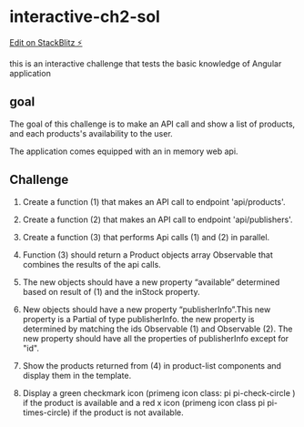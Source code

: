 # interactive-ch2-sol

[Edit on StackBlitz ⚡️](https://stackblitz.com/edit/interactive-ch-sol-ieb6b2)

this is an interactive challenge that tests the basic knowledge of Angular application

## goal

The goal of this challenge is to make an API call and show a list of products, and each products's availability to the user.

The application comes equipped with an in memory web api.

## Challenge

1. Create a function (1) that makes an API call to endpoint 'api/products'.
2. Create a function (2) that makes an API call to endpoint 'api/publishers'.
3. Create a function (3) that performs Api calls (1) and (2) in parallel.
4. Function (3) should return a Product objects array Observable that combines the results of the api calls.
5. The new objects should have a new property “available” determined based on result of (1) and the inStock property.
6. New objects should have a new property “publisherInfo”.This new property is a Partial of type publisherInfo. the new property is determined by matching the ids Observable (1) and Observable (2). The new property should have all the properties of publisherInfo except for "id".
7. Show the products returned from (4) in product-list components and display them in the template.

8. Display a green checkmark icon (primeng icon class: pi pi-check-circle ) if the product is available and a red x icon (primeng icon class pi pi-times-circle) if the product is not available.
